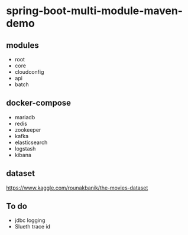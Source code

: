 # spring-boot-multi-module-maven-demo

## modules
- root
- core
- cloudconfig
- api
- batch

## docker-compose
- mariadb
- redis
- zookeeper
- kafka
- elasticsearch
- logstash
- kibana

## dataset
https://www.kaggle.com/rounakbanik/the-movies-dataset

## To do
- jdbc logging
- Slueth trace id
